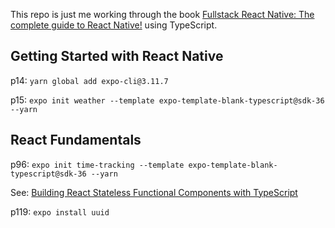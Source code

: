 This repo is just me working through the book
[Fullstack React Native: The complete guide to React Native!](https://www.newline.co/fullstack-react-native/)
using TypeScript.

## Getting Started with React Native
p14: `yarn global add expo-cli@3.11.7`

p15: `expo init weather --template expo-template-blank-typescript@sdk-36 --yarn`

## React Fundamentals
p96: `expo init time-tracking --template expo-template-blank-typescript@sdk-36 --yarn`

See: [Building React Stateless Functional Components with TypeScript](https://www.pluralsight.com/guides/typescript-building-react-components)

p119: `expo install uuid`